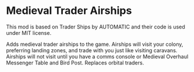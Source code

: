 # Medieval Trader Airships

This mod is based on Trader Ships by AUTOMATIC and their code is used under MIT license.

Adds medieval trader airships to the game. Airships will visit your colony, preferring landing zones, and trade with you just like visiting caravans. Airships will not visit until you have a comms console or Medieval Overhaul Messenger Table and Bird Post. Replaces orbital traders.
